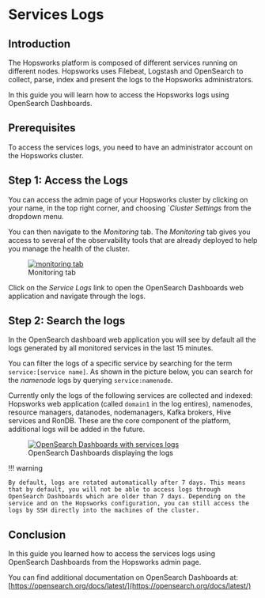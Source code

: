 # Services Logs 

## Introduction

The Hopsworks platform is composed of different services running on different nodes. Hopsworks uses Filebeat, Logstash and OpenSearch to collect, parse, index and present the logs to the Hopsworks administrators. 

In this guide you will learn how to access the Hopsworks logs using OpenSearch Dashboards.

## Prerequisites

To access the services logs, you need to have an administrator account on the Hopsworks cluster.

## Step 1: Access the Logs 

You can access the admin page of your Hopsworks cluster by clicking on your name, in the top right corner, and choosing `_Cluster Settings_ from the dropdown menu.

You can then navigate to the _Monitoring_ tab. The _Monitoring_ tab gives you access to several of the observability tools that are already deployed to help you manage the health of the cluster.

<figure>
  <a  href="../../../assets/images/admin/monitoring/monitoring_tab.png">
    <img src="../../../assets/images/admin/monitoring/monitoring_tab.png" alt="monitoring tab" />
  </a>
  <figcaption>Monitoring tab</figcaption>
</figure>

Click on the _Service Logs_ link to open the OpenSearch Dashboards web application and navigate through the logs.

## Step 2: Search the logs

In the OpenSearch dashboard web application you will see by default all the logs generated by all monitored services in the last 15 minutes. 

You can filter the logs of a specific service by searching for the term `service:[service name]`. As shown in the picture below, you can search for the _namenode_ logs by querying `service:namenode`.

Currently only the logs of the following services are collected and indexed: Hopsworks web application (called `domain1` in the log entires), namenodes, resource managers, datanodes, nodemanagers, Kafka brokers, Hive services and RonDB. These are the core component of the platform, additional logs will be added in the future.

<figure>
  <a  href="../../../assets/images/admin/monitoring/services_logs.png">
    <img src="../../../assets/images/admin/monitoring/services_logs.png" alt="OpenSearch Dashboards with services logs" />
  </a>
  <figcaption>OpenSearch Dashboards displaying the logs</figcaption>
</figure>

!!! warning 

    By default, logs are rotated automatically after 7 days. This means that by default, you will not be able to access logs through OpenSearch Dashboards which are older than 7 days. Depending on the service and on the Hopsworks configuration, you can still access the logs by SSH directly into the machines of the cluster.

## Conclusion

In this guide you learned how to access the services logs using OpenSearch Dashboards from the Hopsworks admin page. 

You can find additional documentation on OpenSearch Dashboards at: [https://opensearch.org/docs/latest/](https://opensearch.org/docs/latest/)
